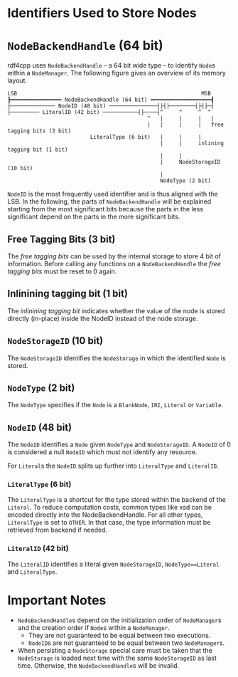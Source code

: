 # Identifiers Used to Store Nodes

# `NodeBackendHandle` (64 bit)
rdf4cpp uses `NodeBackendHandle` – a 64 bit wide type – to identify `Node`s within a `NodeManager`.
The following figure gives an overview of its memory layout.
```
LSB                                                          MSB
┣━━━━━━━━━━━━━━━━ NodeBackendHandle (64 bit) ━━━━━━━━━━━━━━━━━━━┫
├────────────── NodeID (48 bit) ───────────────┤├┤├────────┤├┤├─┤
├───────── LiteralID (42 bit) ───────────┤├────┤^     ^     ^  ^
                                            ^   |     |     |   |
                                            |   |     |     |   free tagging bits (3 bit)
                          LiteralType (6 bit)   |     |     |
                                                |     |     inlining tagging bit (1 bit)
                                                |     |
                                                |     NodeStorageID (10 bit)
                                                |
                                                NodeType (2 bit)                                                                                               
```

`NodeID` is the most frequently used identifier and is thus aligned with the LSB. 
In the following, the parts of `NodeBackendHandle` will be explained starting from the most significant bits because the parts in the less significant depend on the parts in the more significant bits.  

## Free Tagging Bits (3 bit)
The _free tagging bits_ can be used by the internal storage to store 4 bit of information. Before calling any functions on a `NodeBackendHandle` the _free tagging bits_ must be reset to 0 again.  

## Inlinining tagging bit (1 bit)
The _inlinining tagging bit_ indicates whether the value of the node is stored directly (in-place) inside the NodeID
instead of the node storage.

## `NodeStorageID` (10 bit) 
The `NodeStorageID` identifies the `NodeStorage` in which the identified `Node` is stored.

## `NodeType` (2 bit)
The `NodeType` specifies if the `Node` is a `BlankNode`, `IRI`, `Literal` or `Variable`.

## `NodeID` (48 bit)
The `NodeID` identifies a `Node` given `NodeType` and `NodeStorageID`. A `NodeID` of 0 is considered a null `NodeID` which must not identify any resource.

For `Literal`s the `NodeID` splits up further into `LiteralType` and `LiteralID`.

### `LiteralType` (6 bit)
The `LiteralType` is a shortcut for the type stored within the backend of the `Literal`. 
To reduce computation costs, common types like xsd can be encoded directly into the NodeBackendHandle. 
For all other types, `LiteralType` is set to `OTHER`. 
In that case, the type information must be retrieved from backend if needed.  

### `LiteralID` (42 bit)
The `LiteralID` identifies a literal given `NodeStorageID`, `NodeType==Literal` and `LiteralType`.

# Important Notes
- `NodeBackendHandle`s depend on the initialization order of `NodeManager`s and the creation order if `Node`s within a `NodeManager`. 
   - They are not guaranteed to be equal between two executions.
   - `NodeID`s are not guaranteed to be equal between two `NodeManager`s.
- When persisting a `NodeStorage` special care must be taken that the `NodeStorage` is loaded next time with the same `NodeStorageID` as last time. Otherwise, the `NodeBackendHandle`s will be invalid.